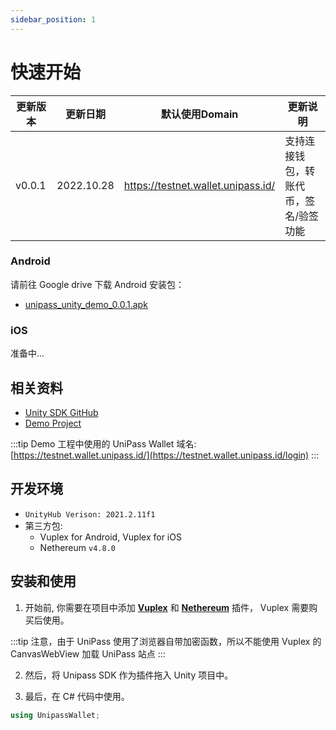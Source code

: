 ```yaml
---
sidebar_position: 1
---
```


# 快速开始

| 更新版本 | 更新日期 | 默认使用Domain | 更新说明 |
| --- | --- | --- | --- |
| v0.0.1 | 2022.10.28 | https://testnet.wallet.unipass.id/ | 支持连接钱包，转账代币，签名/验签功能 |

### Android

请前往 Google drive 下载 Android 安装包：
* [unipass_unity_demo_0.0.1.apk](https://www.notion.so/lay2/Unity-SDK-of-UniPass-Wallet-EN-3160454e2a75465d8c41b1227fdb4e49#f42e5d14ebfc4375928909c26c78e938)

### iOS

准备中...

## 相关资料
- [Unity SDK GitHub](https://github.com/UniPassID/unipass-unity-web-sdk)
- [Demo Project](https://github.com/UniPassID/unipass-unity-web-sdk/blob/master/Example/unipass_demo.cs)

:::tip
Demo 工程中使用的 UniPass Wallet 域名: [https://testnet.wallet.unipass.id/](https://testnet.wallet.unipass.id/login)
:::

## 开发环境

- `UnityHub Verison: 2021.2.11f1`
- 第三方包:
    - Vuplex for Android, Vuplex for iOS
    - Nethereum `v4.8.0`

## 安装和使用

1. 开始前, 你需要在项目中添加 [**Vuplex**](https://store.vuplex.com/webview/overview) 和 [**Nethereum**](https://docs.nethereum.com/en/latest/nethereum-smartcontrats-gettingstarted/) 插件， Vuplex 需要购买后使用。
    
:::tip
注意，由于 UniPass 使用了浏览器自带加密函数，所以不能使用 Vuplex 的 CanvasWebView 加载 UniPass 站点
:::
    
2. 然后，将 Unipass SDK 作为插件拖入 Unity 项目中。

3. 最后，在 C# 代码中使用。
    
```csharp
using UnipassWallet;
```